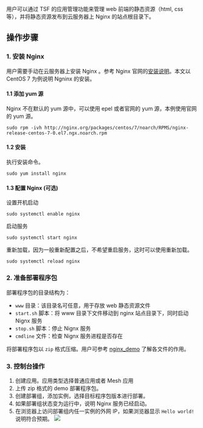用户可以通过 TSF 的应用管理功能来管理 web 前端的静态资源（html, css 等），并将静态资源发布到云服务器上 Nginx 的站点根目录下。

## 操作步骤

### 1. 安装 Nginx

用户需要手动在云服务器上安装 Nginx 。参考 Nginx 官网的[安装说明](https://www.nginx.com/resources/wiki/start/topics/tutorials/install/)。本文以 CentOS 7 为例说明 Ngninx 的安装。

#### 1.1 添加 yum 源

Nginx 不在默认的 yum 源中，可以使用 epel 或者官网的 yum 源，本例使用官网的 yum 源。

```
sudo rpm -ivh http://nginx.org/packages/centos/7/noarch/RPMS/nginx-release-centos-7-0.el7.ngx.noarch.rpm
```
#### 1.2 安装

执行安装命令。
```
sudo yum install nginx
```

#### 1.3 配置 Nginx (可选)

设置开机启动
```
sudo systemctl enable nginx
```

启动服务
```
sudo systemctl start nginx
```


重新加载，因为一般重新配置之后，不希望重启服务，这时可以使用重新加载。
```
sudo systemctl reload nginx
```

### 2. 准备部署程序包

部署程序包的目录结构为：

- `www` 目录：该目录名可任意，用于存放 web 静态资源文件
- `start.sh` 脚本：将 www 目录下文件移动到 nginx 站点目录下，同时启动 Nignx 服务
- `stop.sh` 脚本：停止 Nignx 服务
- `cmdline` 文件：检查 Nignx 服务进程是否存在


将部署程序包以 `zip` 格式压缩。用户可参考 [nginx_demo](https://alon-test-1257356411.cos.ap-guangzhou.myqcloud.com/qcloud_tsf/nginx_demo.zip) 了解各文件的作用。

### 3. 控制台操作

1. 创建应用。应用类型选择普通应用或者 Mesh 应用
2. 上传 zip 格式的 demo 部署程序包。
3. 创建部署组，添加实例，选择目标程序包版本进行部署。
4. 如果部署组状态变为运行中，说明 Nginx 服务已经启动。
5. 在浏览器上访问部署组内任一实例的外网 IP，如果浏览器显示 `Hello world!` 说明符合预期。
![](https://main.qcloudimg.com/raw/92f731a6c2416ca0507a712d93785c09.png)